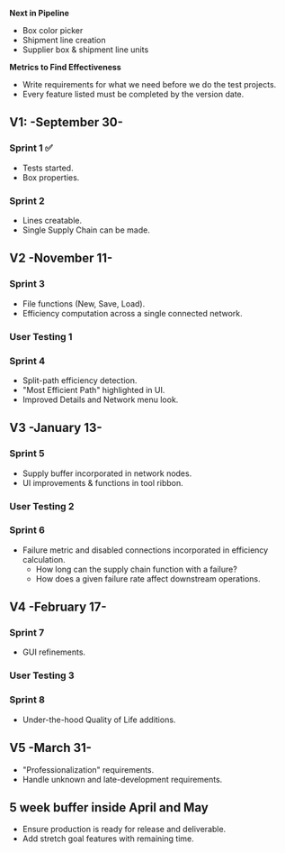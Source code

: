 **Next in Pipeline**
* Box color picker
* Shipment line creation
* Supplier box & shipment line units 

**Metrics to Find Effectiveness**

* Write requirements for what we need before we do the test projects.
* Every feature listed must be completed by the version date.

## V1: -September 30-
### Sprint 1 ✅
- Tests started.
- Box properties.
### Sprint 2
- Lines creatable.
- Single Supply Chain can be made.

## V2 -November 11-
### Sprint 3
- File functions (New, Save, Load).
- Efficiency computation across a single connected network.

### User Testing 1

### Sprint 4
- Split-path efficiency detection.
- "Most Efficient Path" highlighted in UI.
- Improved Details and Network menu look.

## V3 -January 13-
### Sprint 5
- Supply buffer incorporated in network nodes.
- UI improvements & functions in tool ribbon.

### User Testing 2

### Sprint 6
- Failure metric and disabled connections incorporated in efficiency calculation.
  - How long can the supply chain function with a failure?
  - How does a given failure rate affect downstream operations.
  
## V4 -February 17-
### Sprint 7
- GUI refinements.

### User Testing 3

### Sprint 8
- Under-the-hood Quality of Life additions.

## V5 -March 31-
- "Professionalization" requirements.
- Handle unknown and late-development requirements.

## 5 week buffer inside April and May
- Ensure production is ready for release and deliverable.
- Add stretch goal features with remaining time. 
